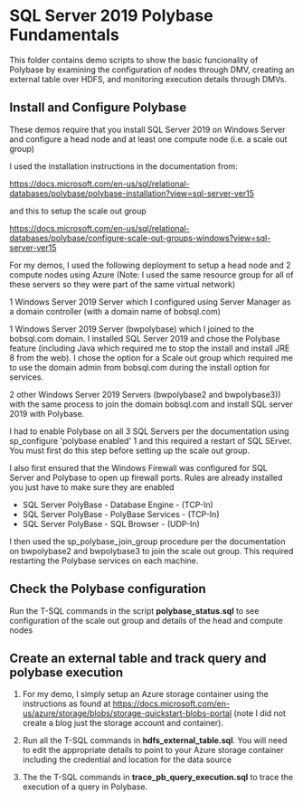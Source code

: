 # SQL Server 2019 Polybase Fundamentals

This folder contains demo scripts to show the basic funcionality of Polybase by examining the configuration of nodes through DMV, creating an external table over HDFS, and monitoring execution details through DMVs.

## Install and Configure Polybase

These demos require that you install SQL Server 2019 on Windows Server and configure a head node and at least one compute node (i.e. a scale out group)

I used the installation instructions in the documentation from:

https://docs.microsoft.com/en-us/sql/relational-databases/polybase/polybase-installation?view=sql-server-ver15

and this to setup the scale out group

https://docs.microsoft.com/en-us/sql/relational-databases/polybase/configure-scale-out-groups-windows?view=sql-server-ver15

For my demos, I used the following deployment to setup a head node and 2 compute nodes using Azure (Note: I used the same resource group for all of these servers so they were part of the same virtual network)

1 Windows Server 2019 Server which I configured using Server Manager as a domain controller (with a domain name of bobsql.com)

1 Windows Server 2019 Server (bwpolybase) which I joined to the bobsql.com domain. I installed SQL Server 2019 and chose the Polybase feature (including Java which required me to stop the install and install JRE 8 from the web). I chose the option for a Scale out group which required me to use the domain admin from bobsql.com during the install option for services.

2 other Windows Server 2019 Servers (bwpolybase2 and bwpolybase3)) with the same process to join the domain bobsql.com and install SQL server 2019 with Polybase.

I had to enable Polybase on all 3 SQL Servers per the documentation using sp_configure 'polybase enabled' 1 and this required a restart of SQL SErver. You must first do this step before setting up the scale out group.

I also first ensured that the Windows Firewall was configured for SQL Server and Polybase to open up firewall ports. Rules are already installed you just have to make sure they are enabled

- SQL Server PolyBase - Database Engine - <SQLServerInstanceName> (TCP-In)
- SQL Server PolyBase - PolyBase Services - <SQLServerInstanceName> (TCP-In)
- SQL Server PolyBase - SQL Browser - (UDP-In)

I then used the sp_polybase_join_group procedure per the documentation on bwpolybase2 and bwpolybase3 to join the scale out group. This required restarting the Polybase services on each machine.

## Check the Polybase configuration

Run the T-SQL commands in the script **polybase_status.sql** to see configuration of the scale out group and details of the head and compute nodes

## Create an external table and track query and polybase execution

1. For my demo, I simply setup an Azure storage container using the instructions as found at https://docs.microsoft.com/en-us/azure/storage/blobs/storage-quickstart-blobs-portal (note I did not create a blog just the storage account and container).

2. Run all the T-SQL commands in **hdfs_external_table.sql**. You will need to edit the appropriate details to point to your Azure storage container including the credential and location for the data source

3. The the T-SQL commands in **trace_pb_query_execution.sql** to trace the execution of a query in Polybase.